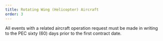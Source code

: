 ```yaml
---
title: Rotating Wing (Helicopter) Aircraft
order: 3
---
```


All events with a related aircraft operation request must be made in writing to the PEC sixty (60) days prior to the first contract date.
